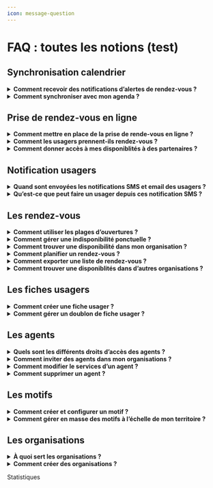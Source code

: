 ```yaml
---
icon: message-question
---
```


# FAQ : toutes les notions (test)

## Synchronisation calendrier

<details>

<summary><strong>Comment recevoir des notifications d’alertes de rendez-vous ?</strong></summary>

<mark style="background-color:purple;">**Cette fonctionnalité permet de recevoir des notifications par email lorsqu’un rendez-vous est ajouté, modifié ou annulé dans un agenda. Elle répond au besoin des agents souhaitant être alertés en cas de changement dans leur planning.**</mark>

Vous pouvez personnaliser vos préférences de notification dans l’onglet **"Mon Compte"**, accessible en cliquant sur votre prénom en haut à droite de votre calendrier.

Chaque email contient une pièce jointe au format **ICS**, compatible avec la plupart des logiciels de calendrier. Votre calendrier externe reconnaîtra automatiquement ces mises à jour, bien que certains logiciels demandent une validation manuelle des modifications.

</details>

<details>

<summary><strong>Comment synchroniser avec mon agenda ?</strong></summary>

**Cette fonctionnalité permet d'envoyer les informations des rendez-vous planifié dans un&#x20;**<mark style="background-color:purple;">**agenda extérieur à RDV Service Public. Elle répond au besoin de faire afficher les rendez-vous planifié dans un agenda du quotidien, souvent utilisé dans les administrations pour gérer leur quotidien métier en dehors des rendez-vous (réunion d'équipe etc ...)**</mark>

#### Notes générales&#x20;

RDV Service Public propose différents mécanismes de synchronisation. Voici quelques remarques importantes valables pour tous les mécanismes :

* Pour protéger les données personnelles de vos usagers, les événements envoyés à votre logiciel de calendrier externe ne contiendront que le motif, l'adresse du rendez-vous et un lien vers les détails dans RDV Service Public ;&#x20;
* Nous proposons de synchroniser les créations, changements et annulations depuis RDV Service Public vers les logiciels de calendrier externes mais pas l’inverse. Si vous supprimez un RDV depuis votre logiciel de calendrier externe, cela ne sera pas répercuté dans RDV Service Public et l’usager n’en sera pas averti.

#### S**ynchronisation par email**

Cette synchronisation envoie un email pour chaque création, modification ou annulation de RDV.&#x20;

Chaque email contient une pièce jointe au format ICS, un format largement supporté. Votre logiciel de calendrier externe reconnaîtra ces emails et mettra automatiquement à jour les évènements dans votre calendrier. Certains logiciels de calendrier demandent « d’accepter » chaque modification.

Vous pouvez modifier vos préférences de notifications email dans l’espace « Mon Compte » accessible en cliquant sur votre prénom en haut à droite depuis votre vue calendrier.

#### **Synchronisation Webcal**

Webcal est un protocole largement supporté par les logiciels de calendrier.&#x20;

Nous vous fournissons une URL individuelle fournissant le contenu de votre agenda au format ICS. Cette URL peut être récupérée depuis dans l’espace « Mon Compte » accessible en cliquant sur votre prénom en haut à droite depuis votre vue calendrier. Il suffit de copier cette URL dans votre logiciel de calendrier externe et la synchronisation se fera automatiquement.

Si vous synchronisez votre agenda RDV Solidarités avec Google Agenda, la mise à jour peut prendre jusqu'à 12 heures. Avec le calendrier Outlook, l'affichage est plus rapide, généralement dans l'heure suivant la prise de rendez-vous.

La synchronisation WebCal n’est pas instantanée. \
\
La fréquence de mise à jour dépend de chaque logiciel de calendrier externe. Avec Google Agenda par exemple, la mise à jour peut prendre jusqu’à 12h. Avec Outlook, cette fréquence est généralement d’environ une heure mais chaque logiciel peut se comporter différemment.

#### Synchronisation spécifique Outlook

Il existe deux grandes versions d'Outlook :&#x20;

* Outlook hébergé à distance, aussi appelé Microsoft 365
* Outlook hébergé sur place par l’administration, aussi appelé Microsoft Exchange

Nous avons un prototype de synchronisation spécifique pour la version hébergée à distance (Microsoft 365). N’hésitez pas à nous contacter si vous souhaitez l’expérimenter sur votre territoire.&#x20;

Nous ne fournissons pour l’instant pas de solution spécifique pour Outlook hébergé sur place (Microsoft Exchange). Certaines structures utilisant RDV Service Public et ce type d’Outlook ont cependant mis en place des solutions via webhooks (voir ci-dessous).

#### Synchronisation via webhooks

Cette solution demande du développement spécifique en interne par votre DSI.

Les webhooks sont une manière de communiquer entre deux systèmes d’information. Nous proposons d’émettre des webhooks vers le SI de votre organisation.&#x20;

Il est possible de développer un logiciel dans votre SI pour recevoir ces webhooks et mettre à jour les calendriers des agents en conséquence. Cette solution est déjà en place dans plusieurs structures utilisant RDV Service Public.

Vous trouverez des informations techniques ici : [https://github.com/betagouv/rdv-service-public/blob/production/docs/api/webhooks/api-notifications-webhooks.md](https://github.com/betagouv/rdv-service-public/blob/production/docs/api/webhooks/api-notifications-webhooks.md)

</details>

## Prise de rendez-vous en ligne

<details>

<summary><strong>Comment mettre en place de la prise de rende-vous en ligne ?</strong></summary>

<mark style="background-color:purple;">**Cette fonctionnalité permet aux usagers d’accéder aux disponibilités de votre organisation et de planifier un rendez-vous en toute autonomie, depuis un ordinateur ou un téléphone.**</mark>

Pour activer cette option, trois étapes sont nécessaires :

**1. Configurer des motifs ouverts à la réservation en ligne**

Dans les paramètres des motifs, sélectionnez au moins un motif et activez l’option **"Ouvert aux agents et aux usagers"**. Vous pouvez également :

* Définir un délai minimum et maximum de réservation.
* Ajouter des instructions personnalisées dans l’onglet **"Instruction et notification"**.

**2. Configurer une plage d’ouverture**

Créez une plage d’ouverture en y associant des motifs configurés pour la réservation en ligne. Ces motifs sont identifiés par une pastille spécifique dans l’écran de suivi des motifs.

**3. Partager votre URL de prise de rendez-vous**

Un lien URL est disponible dans le menu **"Réservation en ligne"**. Ce lien permet aux usagers et prescripteurs d’accéder directement à vos disponibilités via un navigateur web. Vous pouvez partager cette URL ou l’intégrer dans différents supports, tels que votre site internet ou une plaquette numérique.

</details>

<details>

<summary><strong>Comment les usagers prennent-ils rendez-vous ?</strong></summary>

Les usagers peuvent prendre rendez-vous en ligne si cette option est activée et que vous avez partagé votre lien de réservation. Ce lien peut être diffusé sur votre site web ou tout autre support.

Une fois sur la plateforme, ils pourront :

1. Choisir un service et un motif de rendez-vous.&#x20;
2. Sélectionner un créneau disponible
3. S’identifier pour confirmer leur rendez-vous.

Deux options d’identification :

1. **FranceConnect** : les informations de contact sont récupérées automatiquement. C'est le parcours le plus rapide et sécurisé.&#x20;
2. **Création de compte** : si l’usager ne passe pas par FranceConnect, il doit renseigner son nom, prénom, email et (optionnellement) son numéro de téléphone. Un email de vérification lui sera envoyé, et en cliquant sur le lien de vérificatio présent dans le mail, il sera redirigé vers son parcours et pourra finaliser son rendez-vous.&#x20;

</details>

<details>

<summary><strong>Comment donner accès à mes disponiblités à des partenaires ?</strong> </summary>

La fonctionnalité **prescripteur** permet à un partenaire extérieur (ex. : association, administration, collectivité) de planifier des rendez-vous pour un usager dans vos disponibilités. Cela facilite le parcours des usagers en permettant à différentes entités administratives de rediriger les usagers vers un rendez-vous dans votre structure.&#x20;

#### **Comment ça fonctionne ?**

1. **Configuration** : Activez des motifs de rendez-vous ouverts à la réservation en ligne dans vos disponibilités.
2. **Partage de l'URL** : Envoyez l'URL de réservation en ligne à vos partenaires.&#x20;
3. **Notifications** :
   * **Prescripteur** : Reçoit un e-mail de confirmation du rendez-vous.
   * **Usager** : Reçoit une confirmation et un rappel 48 heures avant le rendez-vous.
   * **Professionnel** : Le rendez-vous apparaît dans son agenda, avec synchronisation possible.

**Que doit faire un prescripteur ?**

1. Accédez à la **prise de rendez-vous en ligne** et sélectionnez :
   * **Motif du rendez-vous**
   * **Créneau de rendez-vous**
2. Cliquez sur **"Je suis un prescripteur qui oriente un bénéficiaire"**.
3. Saisissez vos coordonnées et celles de l'usager.
4. Confirmez le rendez-vous. Un récapitulatif sera généré à la fin.

</details>

## Notification usagers

<details>

<summary><strong>Quand sont envoyées les notifications SMS et email des usagers ?</strong></summary>

**Cette fonctionnalité permet d'automatiser les informations de rendez-vous à vos usagers. Elle répond à plusieurs besoins agents et usagers. Elle permet de diminuer l'absentéisme et d'éviter les manipulation de rappel chronophage pour les agents. Elle permet aussi à l'usager de garder une trace des informations du rendez-vous dans son téléphone.**&#x20;

Plusieurs actions déclenchent l'envoi de SMS :&#x20;

* Une notification de **confirmation** est envoyée immédiatement après la création du rendez-vous.
* Une notification de **rappel** est envoyée à l'usager 48h avant le rendez-vous (hors jours fériés et dimanches).
* Une notification de **rendez-vous modifié** : l'usager reçoit immédiatement une notification en cas de modification du rendez-vous.
* Une notification de **rendez-vous annulé** : l'usager reçoit immédiatement une notification en cas d'annulation du rendez-vous. Si l'usager est à l'origine de l'annulation, il doit le faire au moins 4 heures avant l'heure prévue du rendez-vous.

</details>

<details>

<summary><strong>Qu’est-ce que peut faire un usager depuis ces notification SMS ?</strong></summary>

Chaque usager recevra une notification par SMS et/ou email.

* Le SMS contiendra un lien "Infos/Annulation".
* En cliquant dessus, il accèdera à une page web où il devra saisir les trois premières lettres de son nom de famille.
* S'il les saisit correctement, il verra un récapitulatif de son rendez-vous avec les instructions associées ainsi que les informations de contact de votre organisation.&#x20;

Un bouton "Annuler le rendez-vous" lui permettra d’annuler sans vous contacter, jusqu’à **4 heures avant** l’heure prévue. Au-delà, il devra vous contacter via les informations de contact disponible dans le récapitulatif de rendez-vous. &#x20;

</details>

## Les rendez-vous

<details>

<summary><strong>Comment utiliser les plages d’ouvertures ?</strong></summary>

**Les plages d’ouverture permettent de définir les disponibilités d’un agent. Une fois configurées, elles simplifient la prise de rendez-vous : les agents peuvent directement rechercher un créneau via le bouton "Trouver un RDV", évitant ainsi une consultation fastidieuse des agendas individuels.**

Pour créer une plage d’ouverture :&#x20;

* &#x20;Accédez au menu **"Plages d’ouverture"** dans l’onglet **"Planning"**.&#x20;
* Cliquer sur **"Créer une plage d’ouverture"**.

Lors de la création, sélectionnez un ou plusieurs motifs pour indiquer les types de rendez-vous possibles. Cette option est particulièrement utile si certains motifs nécessitent du matériel spécifique.

Si un motif est ouvert à la réservation en ligne, la plage d’ouverture sera accessible aux réservations en ligne depuis votre url de prise de rendez-vous en ligne.&#x20;

Vous pouvez créer une plage exceptionnelle (pour un jour unique) ou récurrente (tous les jours de la semaine). Pour une répétition, indiquez d’abord les horaires, puis cochez l’option **"Répéter"**.

Les plages d’ouverture de plus d’un an sont automatiquement supprimées.

</details>

<details>

<summary><strong>Comment gérer une indisponibilité ponctuelle ?</strong></summary>

**Les indisponibilités permettent de signaler vos absences ponctuelles ou régulières à vos collègues et aux usagers. Cette fonctionnalité évite de modifier les plages d'ouvertures en cas d'indisponiblité ponctuelle des agents. Si une indisponibilité couvre la période d'une plage d'ouverture, les disponibilités de cette période seront supprimées.**

Pour créer une indisponibilité :

1. Accédez au menu _**planning**_
2. Sélectionnez _**indisponibilité**_
3. Cliquez sur "créer une indisponibilité"
4. Renseignez les informations demandées

Vous pouvez configurer des absences ponctuelles ou récurrentes en utilisant l'option _**répéter**_.

Les indisponibilités apparaissent en gris sur votre agenda et ceux de vos collègues.&#x20;

**Pour une indisponibilité récurrente, il n'est pas possible de supprimer une seule occurrence. Vous devrez supprimer l'indisponibilité récurrente entière et en créer une nouvelle excluant l'occurrence non désirée.**

</details>

<details>

<summary><strong>Comment trouver une disponibilité dans mon organisation ?</strong></summary>

Le bouton **"Trouver un rendez-vous"** permet de rechercher rapidement des disponibilités dans votre organisation ou service, évitant ainsi une consultation manuelle des agendas.

Pour utiliser cette fonctionnalité :&#x20;

1. Cliquez sur **"Trouver un rendez-vous"** pour accéder au moteur de recherche.
2. Spécifiez vos critères : service, motif, agent, lieu et date.
3. Cliquez sur **"Afficher les créneaux"** pour voir les disponibilités correspondantes.

Conditions d’accès :

* Disponible uniquement si les agents ont configuré leurs plages d’ouverture.
* **Administrateurs et secrétariats** : accès à toutes les disponibilités.
* **Agents simples** : accès uniquement aux créneaux de leur service.

Si plusieurs agents sont disponibles sur le même créneau et motif, la première disponibilité enregistrée sera sélectionnée.

</details>

<details>

<summary><strong>Comment planifier un rendez-vous ?</strong></summary>

Après avoir sélectionné une disponibilité via **"Trouver un RDV"**, vous passerez à la planification du rendez-vous :&#x20;

1. **Associer un usager** :&#x20;

* Recherchez l’usager en tapant les premières lettres de son nom ou prénom.
* Vous verrez les fiches usagers de votre organisation et, de façon partiellement masquée, celles d’autres organisations de votre territoire

💡 **Plusieurs usagers peuvent être ajoutés à un rendez-vous.**

2. **Vérifier et modifier les informations** :

* Un récapitulatif s’affiche avec la date, l’heure, l’agent et le lieu du rendez-vous.

💡 **Chaque champ peut être modifié si nécessaire.**

3. **Gérer les notifications** :

* Un dernier récap vous permet d’activer ou désactiver les notifications pour ce rendez-vous.

</details>

<details>

<summary><strong>Comment exporter une liste de rendez-vous ?</strong></summary>

Le **statut d’agent administrateur** permet d’extraire les statistiques de votre organisation au format **.xls**, en complément de leur visualisation dans l’onglet **Statistiques**.

#### Pour exporter les données :

1. Accédez au menu **"Liste des RDV"**.
2. Compléter les différents champ pour affiner les critères de votre export&#x20;
3. Cliquer sur **"rafraichir la liste"**&#x20;
4. Cliquez sur **"Exporter"** après avoir renseigné vos critères.
5. Retrouvez vos exports dans la page **"Vos exports"**, accessible depuis votre compte (en haut à droite).

💡 **L’extraction se fait par organisation. Si vous en gérez plusieurs, vous devez effectuer une exportation pour chacune.**

</details>

<details>

<summary><strong>Comment trouver une disponiblités dans d’autres organisations ?</strong></summary>

Vous pouvez permettre aux agents de planifier des rendez-vous dans d'autres organisations si vous disposez de plusieurs organisations. Ce parcours est possible par la fonctionnalité **"prescripteur".**&#x20;

Elle permet aux agents de partager leurs disponibilités et de planifier des rendez-vous dans **toutes les organisations** de leur territoire.

Pour configurer :&#x20;

Il est nécessaire de configurer vos motifs **"ouvert aux prescripteur"** depuis l'écran de configuration des motifs. Plus précisément, depuis l'onglet "réservation en ligne" présent dans l'écran de configuration des motifs.&#x20;

Pour l’utiliser :&#x20;

Si des motifs ouverts aux prescripteurs ont été configurés, vous pouvez accéder aux disponibilités d’autres organisations via **"Trouver un rendez-vous"** :

1. Cliquez sur **"Élargir votre recherche"**.
2. Sélectionnez les informations du rendez-vous (motif, lieu, créneau, usagers).
3. Cliquez sur **"Confirmer le RDV"** pour finaliser le rendez-vous.&#x20;

</details>

## Les fiches usagers

<details>

<summary><strong>Comment créer une fiche usager ?</strong></summary>

Pour créer une fiche :&#x20;

1. Dans le menu **"Usager"**, cliquez sur **"Créer un usager"** ou depuis le parcours **"Trouver un RDV"** cliquer sur **"Créer un usager"**
2. Seuls le nom et le prénom sont obligatoires.
3. La fiche sera rattachée à **l’organisation de l’agent** qui l’a créée.
4. Cliquez sur **"Créer usager"** pour valider.

**💡 Vérifiez l’orthographe des noms et prénoms pour éviter les doublons.**

Une fois créée, la fiche contient :

* Les **informations générales** de l’usager.
* Son **historique** et le **statut de ses rendez-vous**.
* Une option pour l’**inviter à créer un compte**, afin qu’il puisse **modifier ses infos** et **gérer ses rendez-vous** en autonomie depuis son esapce personnel.&#x20;

</details>

<details>

<summary><strong>Comment gérer un doublon de fiche usager ?</strong></summary>

Les doublons peuvent apparaître lorsque :

* Un professionnel crée une fiche **sans e-mail**, puis l’usager crée un compte avec une adresse e-mail.
* Une faute de frappe lors d’une recherche fait croire qu’aucune fiche n’existe.

**💡 L’outil ne fusionne pas automatiquement les fiches, car l’unicité repose uniquement sur l’e-mail.**

Pour fusionner des fiches usagers :&#x20;

1. Allez dans le menu **"Usagers"**.
2. Cliquez sur **"Fusionner deux usagers"**.
3. Entrez le nom de l’usager en double dans chaque colonne.
4. Comparez les fiches :
   * **Différences en orange**, **similitudes en vert**.
   * Sélectionnez les informations à conserver.
5. Validez pour créer une **fiche unique fusionnée**.

</details>

## Les agents

<details>

<summary><strong>Quels sont les différents droits d’accès des agents ?</strong></summary>

#### **Agent Basique**

L'**Agent Basique** a accès aux fonctionnalités de planification de rendez-vous. Il peut :

* Créer des fiches usagers,
* Planifier des rendez-vous
* Créer des plages d'ouvertures&#x20;
* Rechercher des disponibilités dans les agendas de ses collègues

💡 **Sa visibilité est limitée aux agents de son service et de son organisation. Pour associer un agent à plusieurs services ou organisations.**&#x20;

#### **Agent Admin**

L'**Agent Admin** a une **visibilité étendue** sur toutes les organisations auxquelles il est associé. Il peut :

* Rechercher des disponibilités dans tous les services de son organisation,
* Accéder à l'onglet **Paramètres** pour créer des motifs, lieux et inviter des agents,
* Être associé à plusieurs organisations.

#### **Agent Admin de Territoire**

L'**Agent Admin de Territoire** a une **visibilité totale** sur tous les agendas du territoire et tous les services/organisations. Il a également accès aux paramètres de tous les services et organisations du territoire et peut :

* Modifier les droits d'accès des agents,
* Créer des organisations et former des équipes.

💡 **Plusieurs Agents Admin de Territoire peuvent être définis.**&#x20;

#### **Agent Secrétariat**

Un **Agent du service secrétariat** bénéficie de droits de visibilité supérieurs. Il peut :

* Rechercher des disponibilités sur tous les agendas de l'organisation mais avec des droits d'un agent basique.&#x20;
* Planifier des rendez-vous dans n'importe quel agenda de l'organisation (tous services confondus).\
  Sa principale fonction est de planifier des rendez-vous, mais il peut aussi planifier dans son propre agenda.

💡 **Un Agent Admin doit ouvrir les motifs de prise de rendez-vous pour les agents du service secrétariat s'ils doivent réaliser des rendez-vous.**&#x20;

</details>

<details>

<summary><strong>Comment inviter des agents dans mon organisations ?</strong></summary>

Pour inviter un agent :&#x20;

1. Allez dans **"Paramètres"**, puis **"Agents"**.
2. Cliquez sur **"Inviter un agent"**.
3. Choisissez un niveau d'accès.&#x20;
4. Entrez l’adresse e-mail de l'agent.&#x20;
5. Enfin, sélectionnez un service auquel associer l'agent.&#x20;
6. Il recevra une invitation pour créer son compte. Une fois l’invitation acceptée, l'agent devra créer un mot de passe pour se connecter.&#x20;

💡 **Si vous invitez un agent dans plusieurs organisations, chaque invitation sera validée automatiquement après la première, sans nouvel email d'invitation.**&#x20;

</details>

<details>

<summary><strong>Comment modifier le services d’un agent ?</strong></summary>

Pour modifier le service d'un agent :&#x20;

* Accéder à votre espace Admin de Territoire&#x20;
* Cliquer sur "agent" et sélectionner "modifier".&#x20;
* Associer l'agent à un ou plusieurs services pour définir ses droits d'accès.&#x20;

**💡 Seul un agent admin de territoire pour modifier les services d'un agent.**&#x20;

</details>

<details>

<summary><strong>Comment supprimer un agent ?</strong> </summary>

Pour supprimer un agent :&#x20;

1. Allez dans **"Paramètres"**, puis **"Agents"**.
2. Cliquez sur l’icône **"Supprimer"** à côté de l'agent.
3. Si l'agent a des rendez-vous à venir, une alerte vous empêchera de le supprimer. Vous devrez réaffecter ces rendez-vous avant de supprimer l'agent.

**💡 Les agents inactifs (non connectés depuis 30 jours) auront l’étiquette "inactif" à côté de leur nom.**

</details>

## Les motifs

<details>

<summary><strong>Comment créer et configurer un motif ?</strong></summary>



</details>

<details>

<summary><strong>Comment gérer en masse des motifs à l’échelle de mon territoire ?</strong></summary>



</details>

## Les organisations

<details>

<summary><strong>À quoi sert les organisations ?</strong></summary>

Les organisations permettent de gérer différents sites de rendez-vous au sein de la même entité administrative. Par exemple, une commune peut avoir plusieurs organisations : mairie, CCAS, médiathèque, etc. Cette fonctionnalité est utile si vous souhaitez créer des cloisonnements entre les agents de votre structure.&#x20;

En effet, créer plusieurs organisations permet de **cloisonner** vos agents selon le lieu d'exercice de leurs missions. Un agent d'une organisation (A) n’aura pas accès aux agendas ni aux options d’une autre organisation (B). Bien que vous pouvez, au besoin, associer un agent à plusieurs organisations.&#x20;

</details>

<details>

<summary><strong>Comment créer des organisations ?</strong></summary>

**Pour créer une nouvelle organisation :**&#x20;

1. Allez dans le **menu "Espace Admin"** depuis **Paramètres**.
2. Cliquez sur **"Organisations"**, puis sur **"Créer une organisation"**.
3. L'agent admin de territoire qui crée l'organisation devient automatiquement le premier agent associé.
4. Cet agent admin pourra ensuite inviter d'autres agents dans cette organisation si nécessaire.

**💡 Seul un agent admin de territoire pour créer des organisations.**&#x20;

</details>



Statistiques
